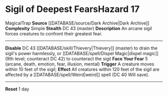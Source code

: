 ﻿---
complexity: Simple
hazard_type: Trap
id: '188'
level: '17'
name: Sigil of Deepest Fears
rarity: Common
source: '[[DATABASE/source/Dark Archive|Dark Archive]]'
trait:
- '[[DATABASE/trait/Magical|Magical]]'
- '[[DATABASE/trait/Trap|Trap]]'
type: Hazard

---
# Sigil of Deepest Fears<span class="item-type">Hazard 17</span>

<span class="item-trait">Magical</span><span class="item-trait">Trap</span>
**Source** [[DATABASE/source/Dark Archive|Dark Archive]]
**Complexity** Simple
**Stealth** DC 43 (master)
**Description** An arcane sigil forces creatures to confront their greatest fear.

---
**Disable** DC 43 [[DATABASE/skill/Thievery|Thievery]] (master) to drain the sigil's power harmlessly, or [[DATABASE/spell/Dispel Magic|dispel magic]] (9th level; counteract DC 42) to counteract the sigil
**Face Your Fear** <span class="action-icon">5</span> (arcane, death, emotion, fear, illusion, mental) **Trigger** A creature moves within 10 feet of the sigil; **Effect** All creatures within 120 feet of the sigil are affected by a [[DATABASE/spell/Weird|weird]] spell (DC 40 Will save).

---
**Reset** 1 day